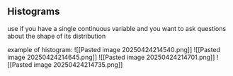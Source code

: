 ## Histograms
use if you have a single continuous variable and you want to ask questions about the shape of its distribution

example of histogram:
![[Pasted image 20250424214540.png]]
![[Pasted image 20250424214645.png]]
![[Pasted image 20250424214701.png]]
![[Pasted image 20250424214735.png]]
